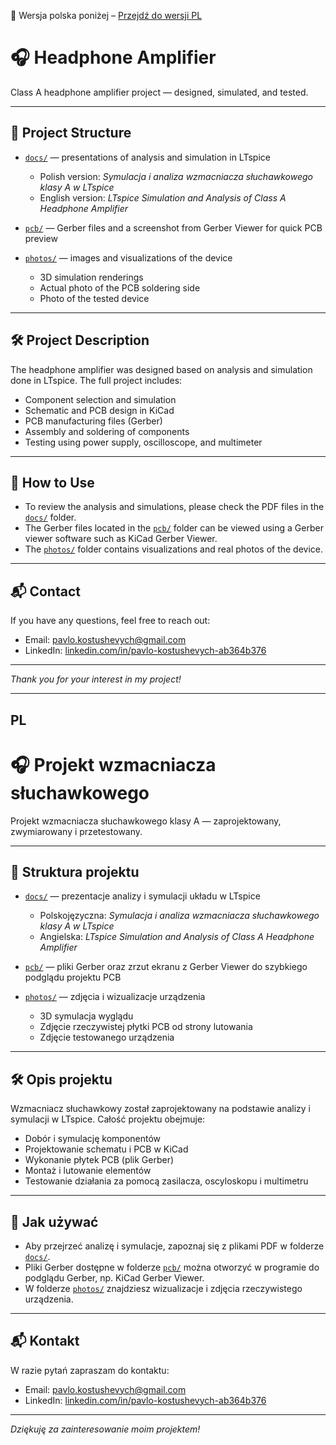 📄 Wersja polska poniżej – [Przejdź do wersji PL](#pl)

# 🎧 Headphone Amplifier

Class A headphone amplifier project — designed, simulated, and tested.

---

## 📂 Project Structure

- [`docs/`](./docs) — presentations of analysis and simulation in LTspice  
  - Polish version: *Symulacja i analiza wzmacniacza słuchawkowego klasy A w LTspice*  
  - English version: *LTspice Simulation and Analysis of Class A Headphone Amplifier*  

- [`pcb/`](./pcb) — Gerber files and a screenshot from Gerber Viewer for quick PCB preview  

- [`photos/`](./photos) — images and visualizations of the device  
  - 3D simulation renderings  
  - Actual photo of the PCB soldering side  
  - Photo of the tested device  

---

## 🛠️ Project Description

The headphone amplifier was designed based on analysis and simulation done in LTspice. The full project includes:  
- Component selection and simulation  
- Schematic and PCB design in KiCad  
- PCB manufacturing files (Gerber)  
- Assembly and soldering of components  
- Testing using power supply, oscilloscope, and multimeter  

---

## 📁 How to Use

- To review the analysis and simulations, please check the PDF files in the [`docs/`](./docs) folder.  
- The Gerber files located in the [`pcb/`](./pcb) folder can be viewed using a Gerber viewer software such as KiCad Gerber Viewer.  
- The [`photos/`](./photos) folder contains visualizations and real photos of the device.  

---

## 📬 Contact

If you have any questions, feel free to reach out:  
- Email: pavlo.kostushevych@gmail.com  
- LinkedIn: [linkedin.com/in/pavlo-kostushevych-ab364b376](https://www.linkedin.com/in/pavlo-kostushevych-ab364b376/)

---

*Thank you for your interest in my project!*

---
## PL

# 🎧 Projekt wzmacniacza słuchawkowego

Projekt wzmacniacza słuchawkowego klasy A — zaprojektowany, zwymiarowany i przetestowany.

---

## 📂 Struktura projektu

- [`docs/`](./docs) — prezentacje analizy i symulacji układu w LTspice  
  - Polskojęzyczna: *Symulacja i analiza wzmacniacza słuchawkowego klasy A w LTspice*  
  - Angielska: *LTspice Simulation and Analysis of Class A Headphone Amplifier*  

- [`pcb/`](./pcb) — pliki Gerber oraz zrzut ekranu z Gerber Viewer do szybkiego podglądu projektu PCB  

- [`photos/`](./photos) — zdjęcia i wizualizacje urządzenia  
  - 3D symulacja wyglądu  
  - Zdjęcie rzeczywistej płytki PCB od strony lutowania  
  - Zdjęcie testowanego urządzenia  

---

## 🛠️ Opis projektu

Wzmacniacz słuchawkowy został zaprojektowany na podstawie analizy i symulacji w LTspice. Całość projektu obejmuje:  
- Dobór i symulację komponentów  
- Projektowanie schematu i PCB w KiCad  
- Wykonanie płytek PCB (plik Gerber)  
- Montaż i lutowanie elementów  
- Testowanie działania za pomocą zasilacza, oscyloskopu i multimetru  

---

## 📁 Jak używać

- Aby przejrzeć analizę i symulacje, zapoznaj się z plikami PDF w folderze [`docs/`](./docs).  
- Pliki Gerber dostępne w folderze [`pcb/`](./pcb) można otworzyć w programie do podglądu Gerber, np. KiCad Gerber Viewer.  
- W folderze [`photos/`](./photos) znajdziesz wizualizacje i zdjęcia rzeczywistego urządzenia.  

---

## 📬 Kontakt

W razie pytań zapraszam do kontaktu:  
- Email: pavlo.kostushevych@gmail.com  
- LinkedIn: [linkedin.com/in/pavlo-kostushevych-ab364b376](https://www.linkedin.com/in/pavlo-kostushevych-ab364b376/)

---

*Dziękuję za zainteresowanie moim projektem!*

